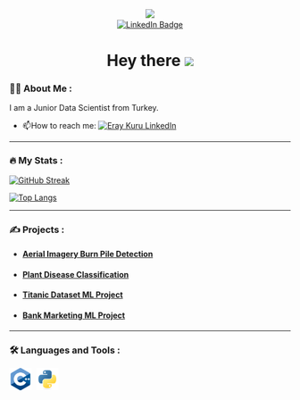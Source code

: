 <div id="header" align="center">
  <img src="https://giphy.com/gifs/computer-technology-ai-sE1fbQPozKg3q5I2W2">
</div>
<div id="badges" align="center">
   <a href="https://www.linkedin.com/in/erayykuru97/">
    <img src="https://img.shields.io/badge/LinkedIn-blue?style=for-the-badge&logo=linkedin&logoColor=white" alt="LinkedIn Badge" target=”_blank” />
  </a>
</div>
<h1 align="center">
  Hey there
  <img src="https://media.giphy.com/media/hvRJCLFzcasrR4ia7z/giphy.gif" width="30px"/>
</h1>

### 👨‍💻 About Me :
I am a Junior Data Scientist from Turkey.

- :mailbox:How to reach me: [![Eray Kuru LinkedIn](https://img.shields.io/badge/-Eray%20Kuru-blue?style=flat&logo=Linkedin&logoColor=white)](https://www.linkedin.com/in/erayykuru97)

---

### :fire: My Stats :
[![GitHub Streak](https://streak-stats.demolab.com?user=erayykuruu&theme=dark&date_format=j%20M%5B%20Y%5D&mode=weekly)](https://git.io/streak-stats)

[![Top Langs](https://github-readme-stats.vercel.app/api/top-langs/?username=erayykuruu&layout=compact&theme=vision-friendly-dark)](https://github.com/anuraghazra/github-readme-stats)

---

### :writing_hand: Projects :

<ul>
  <li><h4><a href="https://github.com/erayykuruu/Aerial_Imagery_Burn_PiIe_Detection">Aerial Imagery Burn Pile Detection</a></h4></li>
  <li><h4><a href="https://github.com/erayykuruu/Plant_Disease_Classification">Plant Disease Classification</a></h4></li>
  <li><h4><a href="https://github.com/erayykuruu/Titanic_Dataset_ML_Project">Titanic Dataset ML Project</a></h4></li>
  <li><h4><a href="https://github.com/erayykuruu/Bank_Marketing_ML_Project">Bank Marketing ML Project</a></h4></li>

</ul>


---

### :hammer_and_wrench: Languages and Tools :
<div>
  
  
  <img src="https://github.com/devicons/devicon/blob/master/icons/cplusplus/cplusplus-original.svg" title="C++" alt="C++" width="40" height="40"/>&nbsp;
  <img src="https://github.com/devicons/devicon/blob/master/icons/python/python-original.svg" title="Python" alt="Python" width="40" height="40"/>&nbsp;

</div>

<!--
<div align="center">
<img src="https://komarev.com/ghpvc/?username=erayykuruu&style=flat-square&color=blue" alt=""/>
</div>

-->
<!--
**erayykuruu/erayykuruu** is a ✨ _special_ ✨ repository because its `README.md` (this file) appears on your GitHub profile.

Here are some ideas to get you started:

- 🔭 I’m currently working on ...
- 🌱 I’m currently learning ...
- 👯 I’m looking to collaborate on ...
- 🤔 I’m looking for help with ...
- 💬 Ask me about ...
- 📫 How to reach me: ...

- ⚡ Fun fact: ...
-->
